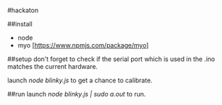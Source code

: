#hackaton

##install
* node
* myo [https://www.npmjs.com/package/myo]

##setup
don't forget to check if the serial port which is used in the .ino matches the current hardware.

launch *node blinky.js* to get a chance to calibrate.

##run
launch *node blinky.js | sudo a.out* to run.
